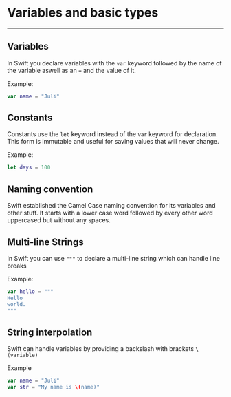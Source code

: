 # Variables and basic types
---

##  Variables

In Swift you declare variables with the `var` keyword followed by the name of the variable aswell as an `=` and the value of it.

Example:

```swift
var name = "Juli"
```

## Constants

Constants use the `let` keyword instead of the `var` keyword for declaration. This form is immutable and useful for saving values that will never change.

Example: 
```swift
let days = 100
```

## Naming convention

Swift established the Camel Case naming convention for its variables and other stuff. It starts with a lower case word followed by every other word uppercased but without any spaces.

## Multi-line Strings

In Swift you can use `"""` to declare a multi-line string which can handle line breaks

Example: 
```swift
var hello = """
Hello
world.
"""
```

## String interpolation

Swift can handle variables by providing a backslash with brackets `\(variable)`

Example
```swift
var name = "Juli"
var str = "My name is \(name)"
```

